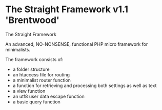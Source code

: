 # The Straight Framework v1.1 'Brentwood'

The Straight Framework

An advanced, NO-NONSENSE, functional PHP micro framework for minimalists.

The framework consists of:

- a folder structure
- an htaccess file for routing
- a minimalist router function
- a function for retrieving and processing both settings as well as text
- a view function
- an utf8 user data escape function
- a basic query function

